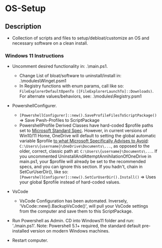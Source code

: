 # OS-Setup

## Description
- Collection of scripts and files to setup/debloat/customize an OS and necessary software on a clean install.

### Windows 11 Instructions

- Uncomment desired functionality in: .\main.ps1.
	- Change List of bloat/software to uninstall/install in: .\modules\Winget.psm1
	- In Registry functions with enum params, call like so:
	  `FileExplorerDefaultOpenTo ([FileExplorerLaunchTo]::Downloads)`.  
	  For alternate values/behaviors, see: .\modules\Registry.psm1
- PowershellConfigurer. 
	- `[PowershellConfigurer]::new().SaveProfileFilesToScriptPackage()` => Save Pwsh-Profiles to ScriptPackage
	- PowershellProfile Derived Classes have hard-coded $profile paths set to [Microsoft Standard Spec](https://learn.microsoft.com/en-us/powershell/module/microsoft.powershell.core/about/about_profiles?view=powershell-5.1). However, in current versions of Win10/11 Home, OneDrive will default to setting the global automatic variable $profile [to what Microsoft Specifically Advises to Avoid](https://learn.microsoft.com/en-us/powershell/module/microsoft.powershell.core/about/about_profiles?view=powershell-7.4): `C:\Users\{username}\OneDrive\Documents\...`, as opposed to the older, correct, classic path at: `C:\Users\{username}\Documents\...`.
	If you uncommented UninstallAndAttemptAnnihilationOfOneDrive in main.ps1, your $profile will already be set to the recommended specs, and you can ignore this section.
	If you hadn't, chain in SetCurUserDir(), like so: `[PowershellConfigurer]::new().SetCurUserDir().Install()` => Uses your global $profile instead of hard-coded values.
	
- VsCode
	- VsCode Configuration has been automated. Inversely, 'VsCode::new().BackupVsCode()', will pull your VsCode settings from the computer and save them to this ScriptPackage. 
- Run Powershell as Admin. CD into Windows11 folder and run: './main.ps1'. Note: Powershell 5.1+ required, the standard default pre-installed version on modern Windows machines.
- Restart computer.